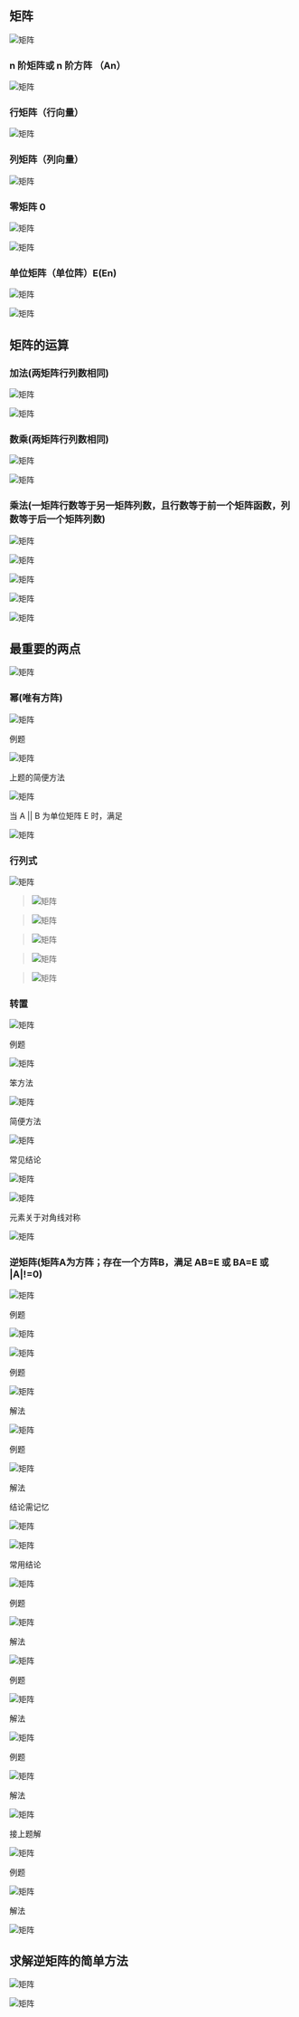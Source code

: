 ## 矩阵

![矩阵](../../jsonImg/artical-img/juzhen.jpg)

### n 阶矩阵或 n 阶方阵 （An）

![矩阵](../../jsonImg/artical-img/juzhen2.jpg)

### 行矩阵（行向量）

![矩阵](../../jsonImg/artical-img/juzhen3.jpg)

### 列矩阵（列向量）

![矩阵](../../jsonImg/artical-img/juzhen4.jpg)

### 零矩阵 0

![矩阵](../../jsonImg/artical-img/juzhen5.jpg)

![矩阵](../../jsonImg/artical-img/juzhen6.jpg)

### 单位矩阵（单位阵）E(En)

![矩阵](../../jsonImg/artical-img/juzhen7.jpg)

![矩阵](../../jsonImg/artical-img/juzhen8.jpg)


## 矩阵的运算

### 加法(两矩阵行列数相同)

![矩阵](../../jsonImg/artical-img/juzhen_add.jpg)

![矩阵](../../jsonImg/artical-img/juzhen_add_2.jpg)


### 数乘(两矩阵行列数相同)

![矩阵](../../jsonImg/artical-img/juzhen_multy.jpg)

![矩阵](../../jsonImg/artical-img/juzhen_multy_2.jpg)


### 乘法(一矩阵行数等于另一矩阵列数，且行数等于前一个矩阵函数，列数等于后一个矩阵列数)

![矩阵](../../jsonImg/artical-img/juzhen_multy_3.jpg)

![矩阵](../../jsonImg/artical-img/juzhen_multy_4.jpg)

![矩阵](../../jsonImg/artical-img/juzhen_multy_5.jpg)

![矩阵](../../jsonImg/artical-img/juzhen_multy_6.jpg)

![矩阵](../../jsonImg/artical-img/juzhen_multy_7.jpg)

## 最重要的两点

![矩阵](../../jsonImg/artical-img/juzhen_multy_8.jpg)


### 幂(唯有方阵)

![矩阵](../../jsonImg/artical-img/juzhen_multy_9.jpg)

例题

![矩阵](../../jsonImg/artical-img/juzhen_multy_10.jpg)

上题的简便方法

![矩阵](../../jsonImg/artical-img/juzhen_multy_11.jpg)

当 A || B 为单位矩阵 E 时，满足

![矩阵](../../jsonImg/artical-img/juzhen_multy_12.jpg)


### 行列式

![矩阵](../../jsonImg/artical-img/juzhen_hanglieshi.jpg)

> ![矩阵](../../jsonImg/artical-img/juzhen_hanglieshi2.jpg)

> ![矩阵](../../jsonImg/artical-img/juzhen_hanglieshi3.jpg)

> ![矩阵](../../jsonImg/artical-img/juzhen_hanglieshi4.jpg)

> ![矩阵](../../jsonImg/artical-img/juzhen_hanglieshi5.jpg)

> ![矩阵](../../jsonImg/artical-img/juzhen_hanglieshi6.jpg)


### 转置

![矩阵](../../jsonImg/artical-img/juzhen_zhuanzhi.jpg)

例题

![矩阵](../../jsonImg/artical-img/juzhen_zhuanzhi4.jpg)

笨方法

![矩阵](../../jsonImg/artical-img/juzhen_zhuanzhi2.jpg)

简便方法

![矩阵](../../jsonImg/artical-img/juzhen_zhuanzhi3.jpg)

常见结论

![矩阵](../../jsonImg/artical-img/juzhen_zhuanzhi5.jpg)

![矩阵](../../jsonImg/artical-img/juzhen_zhuanzhi6.jpg)

元素关于对角线对称

![矩阵](../../jsonImg/artical-img/juzhen_zhuanzhi7.jpg)


### 逆矩阵(矩阵A为方阵；存在一个方阵B，满足 AB=E 或 BA=E 或 |A|!=0)

![矩阵](../../jsonImg/artical-img/juzhen_ni.jpg)

例题

![矩阵](../../jsonImg/artical-img/juzhen_ni2.jpg)

![矩阵](../../jsonImg/artical-img/juzhen_ni3.jpg)

例题

![矩阵](../../jsonImg/artical-img/juzhen_ni4.jpg)

解法

![矩阵](../../jsonImg/artical-img/juzhen_ni5.jpg)

例题

![矩阵](../../jsonImg/artical-img/juzhen_ni6.jpg)

解法  

结论需记忆  

![矩阵](../../jsonImg/artical-img/juzhen_ni7.jpg)


![矩阵](../../jsonImg/artical-img/juzhen_ni8.jpg)

常用结论

![矩阵](../../jsonImg/artical-img/juzhen_ni9.jpg)

例题

![矩阵](../../jsonImg/artical-img/juzhen_ni10.jpg)

解法

![矩阵](../../jsonImg/artical-img/juzhen_ni11.jpg)

例题

![矩阵](../../jsonImg/artical-img/juzhen_ni12.jpg)

解法

![矩阵](../../jsonImg/artical-img/juzhen_ni13.jpg)

例题

![矩阵](../../jsonImg/artical-img/juzhen_ni14.jpg)

解法

![矩阵](../../jsonImg/artical-img/juzhen_ni15.jpg)

接上题解

![矩阵](../../jsonImg/artical-img/juzhen_ni16.jpg)

例题

![矩阵](../../jsonImg/artical-img/juzhen_ni17.jpg)

解法

![矩阵](../../jsonImg/artical-img/juzhen_ni18.jpg)

## 求解逆矩阵的简单方法

![矩阵](../../jsonImg/artical-img/juzhen_ni19.jpg)

![矩阵](../../jsonImg/artical-img/juzhen_ni20.jpg)





























